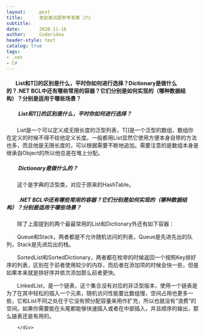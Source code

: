 ```yaml
---
layout:     post
title:      老赵面试题参考答案（六）
subtitle:   
date:       2020-11-16
author:     Coderidea
header-style: text
catalog: true
tags:
- .net
- C#
--- 
```

<div class="postBody">
			<div id="cnblogs_post_body" class="blogpost-body"><h4>   　List和T[]的区别是什么，平时你如何进行选择？Dictionary是做什么的？.NET BCL中还有哪些常用的容器？它们分别是如何实现的（哪种数据结构）？分别是适用于哪些场景？</h4>
<h5>　　 List和T[]的区别是什么，平时你如何进行选择？</h5>
<p>　　List是一个可以定义成无限长度的泛型列表，T[]是一个泛型的数组，数组你在定义的时候不得不给他定义长度。一般都用List显然它使用方便本身自带的方法也多，而且他是无限长度的，可以根据需要不断地追加。需要注意的是数组本身是继承自Object的所以他总是在堆上分配。</p>
<h5>　 　Dictionary是做什么的？</h5>
<p>　　这个是字典的泛型类，对应于原来的HashTable。</p>
<h5>　　 .NET BCL中还有哪些常用的容器？它们分别是如何实现的（哪种数据结构）？分别是适用于哪些场景？</h5>
<p>　　除了上面提到的两个最最常用的List和Dictionary外还有如下容器：</p>
<p>　　Queue和Stack，两者都是不允许随机访问的列表，Queue是先进先出的队列，Stack是先进后出的栈。</p>
<p>　　SortedList和SortedDictionary，两者都在枚举的时候返回一个按照Key排好序的列表，区别在于前者使用较少的内存，而后者在添加项的时候会快一些，但是如果本来就是排好序并依次添加那么前者更快。</p>
<p>　　LinkedList，是一个链表，这个集合没有对应的非泛型版本，使用一个链表是为了在其中轻松的插入一个元素，随机访问性能要比数组慢，空间占用也更多一些，它和List不同之处在于它没有预分配容量来用作扩充，所以也就没有“浪费”的空间。如果你需要能在头尾都能够快速插入或者在中部插入，并且顺序的输出，那么链表还是有用的。</p></div><div id="MySignature"></div>
<div class="clear"></div>
<div id="blog_post_info_block">
<div id="BlogPostCategory"></div>
<div id="EntryTag"></div>
<div id="blog_post_info">
</div>
<div class="clear"></div>
<div id="post_next_prev"></div>
</div>


		</div>
